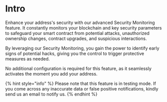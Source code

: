 # Intro

Enhance your address's security with our advanced Security Monitoring feature. It constantly monitors your blockchain and key security parameters to safeguard your smart contract from potential attacks, unauthorized ownership changes, contract upgrades, and suspicious interactions.

By leveraging our Security Monitoring, you gain the power to identify early signs of potential hacks, giving you the control to trigger protective measures as needed.

No additional configuration is required for this feature, as it seamlessly activates the moment you add your address.

{% hint style="info" %}
Please note that this feature is in testing mode. If you come across any inaccurate data or false positive notifications, kindly send us an email to notify us.&#x20;
{% endhint %}

